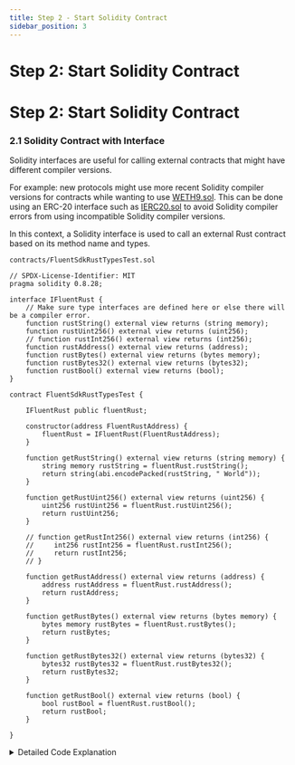 ```yaml
---
title: Step 2 - Start Solidity Contract
sidebar_position: 3
---
```


# Step 2: Start Solidity Contract

<!-- ### 2.1 Create Your Project Directory

```bash
mkdir typescript-wasm-project
cd typescript-wasm-project
npm init -y

``` -->

<!-- ### 2.2 Install Dependencies

```bash
npm install --save-dev typescript ts-node hardhat hardhat-deploy ethers dotenv @nomicfoundation/hardhat-toolbox @typechain/ethers-v6 @typechain/hardhat @types/node
pnpm install
npx hardhat
# Follow the prompts to create a basic Hardhat project.
```

### 2.3 Configure TypeScript and Hardhat -->

<!-- #### **2.3.1 Update Hardhat Configuration**

`hardhat.config.ts`

```typescript
import { HardhatUserConfig } from "hardhat/types";
import "hardhat-deploy";
import "@nomicfoundation/hardhat-toolbox";
import "./tasks/greeting"

require("dotenv").config();

const DEPLOYER_PRIVATE_KEY = process.env.DEPLOYER_PRIVATE_KEY || "";

const config: HardhatUserConfig = {
  defaultNetwork: "dev",
  networks: {
    dev: {
      url: "https://rpc.dev.gblend.xyz/",
      accounts: [DEPLOYER_PRIVATE_KEY],
      chainId : 20993,
    },
  },
  solidity: {
    version: "0.8.24",
    settings: {
      optimizer: {
        enabled: true,
        runs: 200,
      },
    },
  },
  namedAccounts: {
    deployer: {
      default: 0,
    },
  },
};

export default config;
``` -->

<!-- #### **2.3.2 Update `package.json`**

`package.json`

```json
{
  "name": "blendedapp",
  "version": "1.0.0",
  "description": "Blended Hello, World",
  "main": "index.js",
  "scripts": {
    "compile": "npx hardhat compile",
    "deploy": "npx hardhat deploy"
  }
  ,
  "devDependencies": {
    "@nomicfoundation/hardhat-ethers": "^3.0.0",
    "@nomicfoundation/hardhat-toolbox": "^5.0.0",
    "@nomicfoundation/hardhat-verify": "^2.0.0",
    "@openzeppelin/contracts": "^5.0.2",
    "@typechain/ethers-v6": "^0.5.0",
    "@typechain/hardhat": "^9.0.0",
    "@types/node": "^20.12.12",
    "dotenv": "^16.4.5",
    "hardhat": "^2.22.4",
    "hardhat-deploy": "^0.12.4",
    "ts-node": "^10.9.2",
    "typescript": "^5.4.5"
  },
  "dependencies": {
    "ethers": "^6.12.2",
    "fs": "^0.0.1-security"
  }
}
``` -->

<!-- ### 2.4 Set Up Environment Variables

1. Create a `.env` file:

```vbnet
DEPLOYER_PRIVATE_KEY=your-private-key-here
``` -->

<!-- 2. Replace `your-private-key-here` with your actual private key.

### 2.5 Write the Solidity Contracts

> ℹ️ **Note**  
>
> In this section, we'll create two Solidity smart contracts:   
>* `IFluentGreeting` 
>* `GreetingWithWorld` 
>
>The interface contract allows the Solidity contract to call the Rust function, demonstrating interoperability between Solidity and Rust within a single execution environment. 
The final contract
>* `GreetingWithWorld`  
>
>provides a composable solution that combines the outputs of both the Rust and Solidity contracts.

* Create a `contracts` directory and add the following: -->

<!-- #### 2.5.1 Define the Interface -->

<!-- <details> -->

<!-- <summary>Detailed Code Explanation</summary> -->

<!-- ## **Interface Definition**:&#x20; -->

<!-- The `IFluentGreeting` interface declares a single function `greeting()` that is external and viewable, meaning it does not modify the state of the blockchain and returns a string. This function will be implemented by another contract and is used to interact with the Rust smart contract. -->

<!-- ## Interaction with Rust Code: -->

<!-- The `greeting` function defined in this interface matches the Rust function that returns a greeting message. The Solidity interface allows the Solidity contract to call the Rust smart contract's function. -->

<!-- The functions defined in the Solidity interface match the Rust functions that return a certain value type. The Solidity interface allows the Solidity contract to call the Rust smart contract's function. -->

<!-- </details> -->

# Step 2: Start Solidity Contract

### 2.1 Solidity Contract with Interface 

Solidity interfaces are useful for calling external contracts that might 
have different compiler versions. 

For example: new protocols might use more recent Solidity compiler versions for contracts while wanting to use [WETH9.sol](https://etherscan.io/address/0xc02aaa39b223fe8d0a0e5c4f27ead9083c756cc2#code). This can be done using an ERC-20 interface such as [IERC20.sol](https://github.com/openzeppelin/openzeppelin-contracts/blob/master/contracts/token/ERC20/IERC20.sol) to avoid Solidity compiler errors from using incompatible Solidity compiler versions. 

In this context, a Solidity interface is used to call an external Rust contract based on its method name and types. 

`contracts/FluentSdkRustTypesTest.sol`

```solidity
// SPDX-License-Identifier: MIT
pragma solidity 0.8.28;

interface IFluentRust {
    // Make sure type interfaces are defined here or else there will be a compiler error.
    function rustString() external view returns (string memory);
    function rustUint256() external view returns (uint256);    
    // function rustInt256() external view returns (int256);
    function rustAddress() external view returns (address);
    function rustBytes() external view returns (bytes memory);
    function rustBytes32() external view returns (bytes32);
    function rustBool() external view returns (bool);
}

contract FluentSdkRustTypesTest {
    
    IFluentRust public fluentRust;

    constructor(address FluentRustAddress) {
        fluentRust = IFluentRust(FluentRustAddress);
    }

    function getRustString() external view returns (string memory) {
        string memory rustString = fluentRust.rustString();
        return string(abi.encodePacked(rustString, " World"));
    }

    function getRustUint256() external view returns (uint256) {
        uint256 rustUint256 = fluentRust.rustUint256();
        return rustUint256;
    }

    // function getRustInt256() external view returns (int256) {
    //     int256 rustInt256 = fluentRust.rustInt256();
    //     return rustInt256;
    // }

    function getRustAddress() external view returns (address) {
        address rustAddress = fluentRust.rustAddress();
        return rustAddress;
    }

    function getRustBytes() external view returns (bytes memory) {
        bytes memory rustBytes = fluentRust.rustBytes();
        return rustBytes;
    }

    function getRustBytes32() external view returns (bytes32) {
        bytes32 rustBytes32 = fluentRust.rustBytes32();
        return rustBytes32;
    }

    function getRustBool() external view returns (bool) {
        bool rustBool = fluentRust.rustBool();
        return rustBool;
    }

}
```

<details>

<summary>Detailed Code Explanation</summary>

**Import Statement**: Imports the `IFluentGreeting` interface defined earlier.

**Contract Definition**: Defines a contract `GreetingWithWorld`.

**State Variable**: Declares a state variable `fluentGreetingContract` of type `IFluentGreeting`. This variable will hold the address of the deployed Rust smart contract.

**Constructor**:

* Takes an address `_fluentGreetingContractAddress` as a parameter.
* Initializes the `fluentGreetingContract` with the provided address.

* **Function `getGreeting`**:
  * Calls the `greeting` function of the `fluentGreetingContract` to get the greeting message from the Rust contract.
  * Concatenates the greeting message with ", World" using `abi.encodePacked` and returns the resulting string.

## Interaction with Rust Code:

* The `GreetingWithWorld` contract interacts with the Rust smart contract by calling the `greeting` function via the `IFluentGreeting` interface.
* When `getGreeting` is called, it fetches the greeting message ("Hello") from the Rust contract, concatenates it with ", World", and returns the complete greeting ("Hello, World").

## How Solidity and Rust Interact:

1. **Rust Smart Contract Deployment**: The Rust smart contract is compiled to Wasm and deployed to the blockchain. It contains a function that returns the greeting "Hello".
2. **Solidity Interface (`IFluentGreeting`)**: The Solidity interface declares a `greeting` function that matches the function in the Rust contract.
3. **Solidity Implementation (`GreetingWithWorld`)**:
   * The `GreetingWithWorld` contract uses the `IFluentGreeting` interface to interact with the Rust contract.
   * It initializes with the address of the deployed Rust contract.
   * It calls the `greeting` function of the Rust contract to fetch the greeting message.
   * It concatenates the Rust greeting with ", World" and returns the result.

</details>
